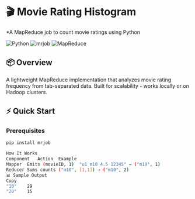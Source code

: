 # 🎬 Movie Rating Histogram  
*A MapReduce job to count movie ratings using Python

![Python](https://img.shields.io/badge/Python-3.x-blue) 
![mrjob](https://img.shields.io/badge/Library-mrjob-green) 
![MapReduce](https://img.shields.io/badge/Pattern-MapReduce-orange)

## 📦 Overview
A lightweight MapReduce implementation that analyzes movie rating frequency from tab-separated data. Built for scalability - works locally or on Hadoop clusters.

## ⚡ Quick Start

### Prerequisites
```bash
pip install mrjob

How It Works
Component	Action	Example
Mapper	Emits (movieID, 1)	"u1 m10 4.5 12345" → ("m10", 1)
Reducer	Sums counts	("m10", [1,1]) → ("m10", 2)
📊 Sample Output
Copy
"10"    29
"20"    15
